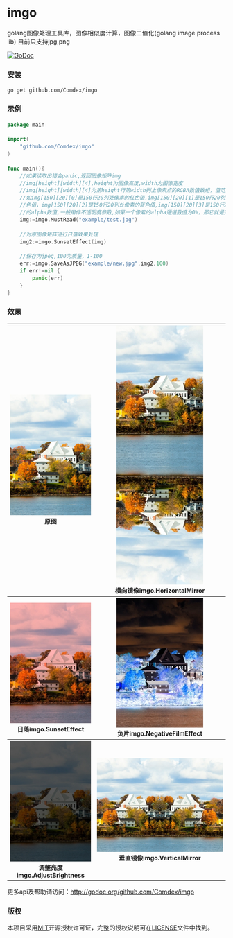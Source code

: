 # imgo
golang图像处理工具库，图像相似度计算，图像二值化(golang image process lib)
目前只支持jpg,png

[![GoDoc](http://godoc.org/github.com/Comdex/imgo?status.svg)](http://godoc.org/github.com/Comdex/imgo)

### 安装

```shell
go get github.com/Comdex/imgo
```

### 示例

```go
package main

import(
	"github.com/Comdex/imgo"
)

func main(){
    //如果读取出错会panic,返回图像矩阵img
    //img[height][width][4],height为图像高度,width为图像宽度
    //img[height][width][4]为第height行第width列上像素点的RGBA数值数组，值范围为0-255
	//如img[150][20][0]是150行20列处像素的红色值,img[150][20][1]是150行20列处像素的绿
	//色值，img[150][20][2]是150行20列处像素的蓝色值,img[150][20][3]是150行20列处像素
	//的alpha数值,一般用作不透明度参数,如果一个像素的alpha通道数值为0%，那它就是完全透明的.
    img:=imgo.MustRead("example/test.jpg")
	
	//对原图像矩阵进行日落效果处理
	img2:=imgo.SunsetEffect(img)
	
	//保存为jpeg,100为质量，1-100
	err:=imgo.SaveAsJPEG("example/new.jpg",img2,100)
	if err!=nil {
		panic(err)
	}
}
```
### 效果

<table>
<tr>
<th><img src="example/test.jpg" /><br>原图</th>
<th><img src="example/HorizontalMirror.jpg" /><br>横向镜像imgo.HorizontalMirror</th>
</tr>
<tr>
<th><img src="example/sunsetEffect.jpg" /><br>日落imgo.SunsetEffect</th>
<th><img src="example/negativeFilmEffect.jpg" /><br>负片imgo.NegativeFilmEffect</th>
</tr>
<tr>
<th><img src="example/adjustlight.jpg" /><br>调整亮度imgo.AdjustBrightness</th>
<th><img src="example/verticalMirror.jpg" /><br>垂直镜像imgo.VerticalMirror</th>
</tr>
</table>        

更多api及帮助请访问：http://godoc.org/github.com/Comdex/imgo

### 版权

本项目采用[MIT](http://opensource.org/licenses/MIT)开源授权许可证，完整的授权说明可在[LICENSE](LICENSE)文件中找到。

